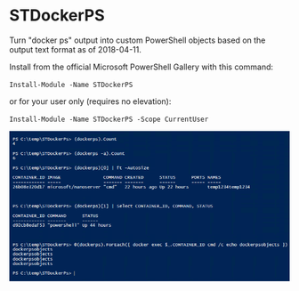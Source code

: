 # STDockerPS

Turn "docker ps" output into custom PowerShell objects based on the output text format
as of 2018-04-11.

Install from the official Microsoft PowerShell Gallery with this command:

`Install-Module -Name STDockerPS`

or for your user only (requires no elevation):

`Install-Module -Name STDockerPS -Scope CurrentUser`

![alt tag](/img/stdockerps2.0.7.png)
